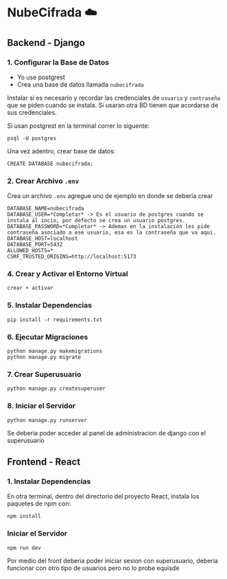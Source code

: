 # NubeCifrada ☁️

## Backend - Django

### 1. Configurar la Base de Datos
- Yo use postgrest
- Crea una base de datos llamada `nubecifrada`

Instalar si es necesario y recordar las credenciales de `usuario` y `contraseña` que se piden cuando se instala. 
Si usaran otra BD tienen que acordarse de sus credenciales. 

Si usan postgrest en la terminal correr lo siguente:
```
psql -U postgres
```
Una vez adentro, crear base de datos:

```
CREATE DATABASE nubecifrada;
```


### 2. Crear Archivo `.env`
Crea un archivo `.env` agregue uno de ejemplo en donde se deberia crear

```env
DATABASE_NAME=nubecifrada
DATABASE_USER=*Completar* -> Es el usuario de postgres cuando se instala al incio, por defecto se crea un usuario postgres.
DATABASE_PASSWORD=*Completar* -> Ademas en la instalación les pide contraseña asociado a ese usuario, esa es la contraseña que va aqui.
DATABASE_HOST=localhost
DATABASE_PORT=5432
ALLOWED_HOSTS=*
CSRF_TRUSTED_ORIGINS=http://localhost:5173

```


### 4. Crear y Activar el Entorno Virtual
```
crear + activar
```

### 5. Instalar Dependencias

```
pip install -r requirements.txt
```

### 6. Ejecutar Migraciones

```
python manage.py makemigrations
python manage.py migrate
```

### 7. Crear Superusuario

```
python manage.py createsuperuser
```

### 8. Iniciar el Servidor

```
python manage.py runserver
```
Se deberia poder acceder al panel de administracion de django con el superusuario

## Frontend - React

### 1. Instalar Dependencias
En otra terminal, dentro del directorio del proyecto React, instala los paquetes de npm con:
```
npm install
```


###  Iniciar el Servidor

```
npm run dev
```


Por medio del front deberia poder iniciar sesion con superusuario, deberia funcionar con otro tipo de usuarios pero no lo probe equisde
